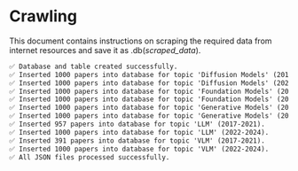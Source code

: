 # Crawling 
This document contains instructions on scraping the required data from internet resources 
and save it as .db(*scraped_data*). 

```markdown
✅ Database and table created successfully.
✅ Inserted 1000 papers into database for topic 'Diffusion Models' (2017-2021).
✅ Inserted 1000 papers into database for topic 'Diffusion Models' (2022-2024).
✅ Inserted 1000 papers into database for topic 'Foundation Models' (2017-2021).
✅ Inserted 1000 papers into database for topic 'Foundation Models' (2022-2024).
✅ Inserted 1000 papers into database for topic 'Generative Models' (2017-2021).
✅ Inserted 1000 papers into database for topic 'Generative Models' (2022-2024).
✅ Inserted 957 papers into database for topic 'LLM' (2017-2021).
✅ Inserted 1000 papers into database for topic 'LLM' (2022-2024).
✅ Inserted 391 papers into database for topic 'VLM' (2017-2021).
✅ Inserted 1000 papers into database for topic 'VLM' (2022-2024).
✅ All JSON files processed successfully.
```